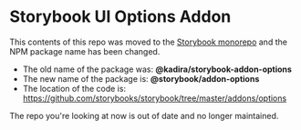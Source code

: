 # Storybook UI Options Addon

This contents of this repo was moved to the [Storybook monorepo](https://github.com/storybooks/storybook/) and the NPM package name has been changed.

- The old name of the package was: **@kadira/storybook-addon-options**
- The new name of the package is: **@storybook/addon-options**
- The location of the code is: https://github.com/storybooks/storybook/tree/master/addons/options

The repo you're looking at now is out of date and no longer maintained.
